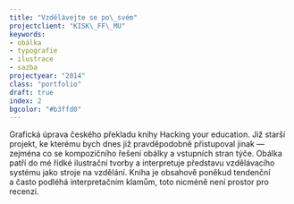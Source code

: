 ```yaml
---
title: "Vzdělávejte se po\_svém"
projectclient: "KISK\_FF\_MU"
keywords: 
- obálka
- typografie
- ilustrace
- sazba
projectyear: "2014"
class: "portfolio"
draft: true
index: 2
bgcolor: "#b3ffd0"
---
```



Grafická úprava českého překladu knihy Hacking your education. Již starší projekt, ke kterému bych dnes již pravděpodobně přistupoval jinak — zejména co se kompozičního řešení obálky a&nbsp;vstupních stran týče. Obálka patří do mé řídké ilustrační tvorby a&nbsp;interpretuje představu vzdělávacího systému jako stroje na vzdělání. Kniha je obsahově poněkud tendenční a&nbsp;často podléhá interpretačním klamům, toto nicméně není prostor pro recenzi.